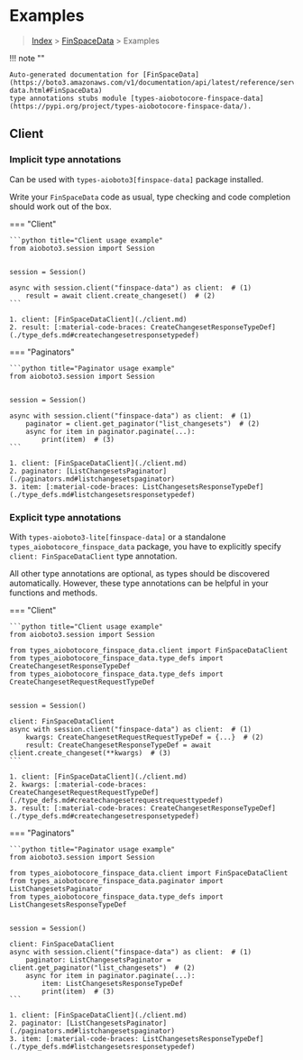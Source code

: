 # Examples

> [Index](../README.md) > [FinSpaceData](./README.md) > Examples

!!! note ""

    Auto-generated documentation for [FinSpaceData](https://boto3.amazonaws.com/v1/documentation/api/latest/reference/services/finspace-data.html#FinSpaceData)
    type annotations stubs module [types-aiobotocore-finspace-data](https://pypi.org/project/types-aiobotocore-finspace-data/).

## Client

### Implicit type annotations

Can be used with `types-aioboto3[finspace-data]` package installed.

Write your `FinSpaceData` code as usual,
type checking and code completion should work out of the box.



=== "Client"

    ```python title="Client usage example"
    from aioboto3.session import Session


    session = Session()

    async with session.client("finspace-data") as client:  # (1)
        result = await client.create_changeset()  # (2)
    ```

    1. client: [FinSpaceDataClient](./client.md)
    2. result: [:material-code-braces: CreateChangesetResponseTypeDef](./type_defs.md#createchangesetresponsetypedef) 



=== "Paginators"

    ```python title="Paginator usage example"
    from aioboto3.session import Session


    session = Session()

    async with session.client("finspace-data") as client:  # (1)
        paginator = client.get_paginator("list_changesets")  # (2)
        async for item in paginator.paginate(...):
            print(item)  # (3)
    ```

    1. client: [FinSpaceDataClient](./client.md)
    2. paginator: [ListChangesetsPaginator](./paginators.md#listchangesetspaginator)
    3. item: [:material-code-braces: ListChangesetsResponseTypeDef](./type_defs.md#listchangesetsresponsetypedef) 




### Explicit type annotations

With `types-aioboto3-lite[finspace-data]`
or a standalone `types_aiobotocore_finspace_data` package, you have to explicitly specify
`client: FinSpaceDataClient` type annotation.

All other type annotations are optional, as types should be discovered automatically.
However, these type annotations can be helpful in your functions and methods.


=== "Client"

    ```python title="Client usage example"
    from aioboto3.session import Session

    from types_aiobotocore_finspace_data.client import FinSpaceDataClient
    from types_aiobotocore_finspace_data.type_defs import CreateChangesetResponseTypeDef
    from types_aiobotocore_finspace_data.type_defs import CreateChangesetRequestRequestTypeDef


    session = Session()

    client: FinSpaceDataClient
    async with session.client("finspace-data") as client:  # (1)
        kwargs: CreateChangesetRequestRequestTypeDef = {...}  # (2)
        result: CreateChangesetResponseTypeDef = await client.create_changeset(**kwargs)  # (3)
    ```

    1. client: [FinSpaceDataClient](./client.md)
    2. kwargs: [:material-code-braces: CreateChangesetRequestRequestTypeDef](./type_defs.md#createchangesetrequestrequesttypedef) 
    3. result: [:material-code-braces: CreateChangesetResponseTypeDef](./type_defs.md#createchangesetresponsetypedef) 



=== "Paginators"

    ```python title="Paginator usage example"
    from aioboto3.session import Session

    from types_aiobotocore_finspace_data.client import FinSpaceDataClient
    from types_aiobotocore_finspace_data.paginator import ListChangesetsPaginator
    from types_aiobotocore_finspace_data.type_defs import ListChangesetsResponseTypeDef


    session = Session()

    client: FinSpaceDataClient
    async with session.client("finspace-data") as client:  # (1)
        paginator: ListChangesetsPaginator = client.get_paginator("list_changesets")  # (2)
        async for item in paginator.paginate(...):
            item: ListChangesetsResponseTypeDef
            print(item)  # (3)
    ```

    1. client: [FinSpaceDataClient](./client.md)
    2. paginator: [ListChangesetsPaginator](./paginators.md#listchangesetspaginator)
    3. item: [:material-code-braces: ListChangesetsResponseTypeDef](./type_defs.md#listchangesetsresponsetypedef) 




